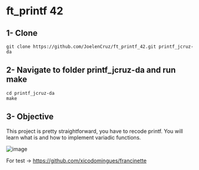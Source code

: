 
# ft_printf 42

## 1- Clone
	
	git clone https://github.com/JoelenCruz/ft_printf_42.git printf_jcruz-da
  
## 2- Navigate to folder printf_jcruz-da and run make
    
    cd printf_jcruz-da
   	make

## 3- Objective
This project is pretty straightforward, you have to recode printf. You will learn what is and how to implement variadic functions.

![image](https://user-images.githubusercontent.com/43698585/214017307-a70e9920-450f-479f-b52a-218b24e7b34c.png)

For test -> https://github.com/xicodomingues/francinette

